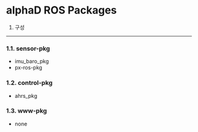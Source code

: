 alphaD ROS Packages
==================

1. 구성
------------------
### 1.1. sensor-pkg
* imu_baro_pkg
* px-ros-pkg

### 1.2. control-pkg
* ahrs_pkg

### 1.3. www-pkg
* none
